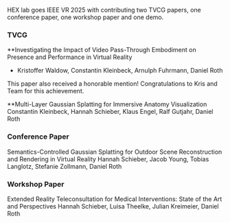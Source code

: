 HEX lab goes IEEE VR 2025 with contributing two TVCG papers, one conference paper, one workshop paper and one demo.

### TVCG

**Investigating the Impact of Video Pass-Through Embodiment on Presence and Performance in Virtual Reality
- Kristoffer Waldow, Constantin Kleinbeck, Arnulph Fuhrmann, Daniel Roth 

This paper also received a honorable mention! Congratulations to Kris and Team for this achievement.

**Multi-Layer Gaussian Splatting for Immersive Anatomy Visualization
Constantin Kleinbeck, Hannah Schieber, Klaus Engel, Ralf Gutjahr, Daniel Roth

### Conference Paper
Semantics-Controlled Gaussian Splatting for Outdoor Scene Reconstruction and Rendering in Virtual Reality
Hannah Schieber, Jacob Young, Tobias Langlotz, Stefanie Zollmann, Daniel Roth


### Workshop Paper
Extended Reality Teleconsultation for Medical Interventions: State of the Art and Perspectives
Hannah Schieber, Luisa Theelke, Julian Kreimeier, Daniel Roth


